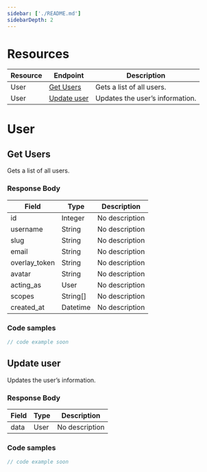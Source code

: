 ```yaml
---
sidebar: ['./README.md']
sidebarDepth: 2
---
```

# Resources

| Resource | Endpoint | Description |
|----------|----------|-------------|
| User | [Get Users](.//README.md#get-users) | Gets a list of all users. |
| User | [Update user](.//README.md#update-user) | Updates the user’s information. |


<docs-Endpoint>

# User

</docs-Endpoint>

<docs-Endpoint>

## Get Users

<docs-ApiUrl type="GET" endpoint="https://api.example.org/v1/users" />

Gets a list of all users.



### Response Body

| Field | Type | Description |
|-------|------|-------------|
| id | Integer | No description |
| username | String | No description |
| slug | String | No description |
| email | String | No description |
| overlay_token | String | No description |
| avatar | String | No description |
| acting_as | User | No description |
| scopes | String[] | No description |
| created_at | Datetime | No description |



<docs-EndpointExample>

### Code samples

```js
// code example soon
```
</docs-EndpointExample>
</docs-Endpoint><docs-Endpoint>

## Update user

<docs-ApiUrl type="PATCH" endpoint="https://api.example.org/v1/users/{user}" />

Updates the user’s information.



### Response Body

| Field | Type | Description |
|-------|------|-------------|
| data | User | No description |



<docs-EndpointExample>

### Code samples

```js
// code example soon
```
</docs-EndpointExample>
</docs-Endpoint>